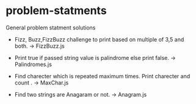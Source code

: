 # problem-statments

General problem statment solutions

- Fizz, Buzz,FizzBuzz challenge to print based on multiple of 3,5 and both. -> FizzBuzz.js

* Print true if passed string value is palindrome else print false. -> Palindromes.js

* Find charecter which is repeated maximum times. Print charecter and count . -> MaxChar.js

* Find two strings are Anagaram or not. -> Anagram.js
